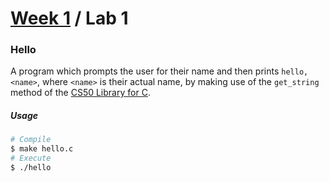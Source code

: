 # [Week 1](../) / Lab 1

### Hello

A program which prompts the user for their name and then prints `hello, <name>`, where `<name>` is their actual name, by making use of the `get_string` method of the [CS50 Library for C](https://cs50.readthedocs.io/libraries/cs50/c/).

##### Usage
```bash
# Compile
$ make hello.c
# Execute
$ ./hello
```